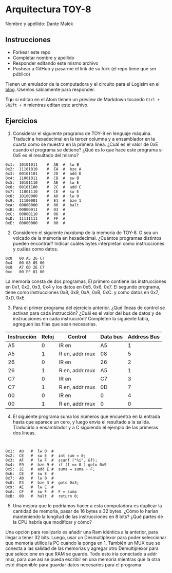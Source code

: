 # Arquitectura TOY-8

Nombre y apellido: Dante Malek

## Instrucciones

- Forkear este repo
- Completar nombre y apellido
- Responder editando este mismo archivo
- Pushear a GitHub y pasarme el link de su fork (el repo tiene que ser público)


Tienen un emulador de la computadora y el circuito para el Logisim en el [blog](https://la35.net/orga/emulador.html). Usenlos sabiamente para responder.

**Tip:** si editan en el Atom tienen un _preview_ de Markdown tocando `Ctrl + Shift + M` mientras editan este archivo.
## Ejercicios

1. Considerar el siguiente programa de TOY-8 en lenguaje máquina. Traducir a hexadecimal en la tercer columna y a ensamblador en la cuarta como se muestra en la primera línea. ¿Cuál es el valor de 0xE cuando el programa se detiene? ¿Qué es lo que hace este programa si 0xE es el resultado del mismo?

```
0x1:  10101011    #  AB  #  lw B
0x2:  11101010    #  EA  #  bze A
0x3:  00101101    #  2D  #  add D
0x4:  11001011    #  CB  #  sw B
0x5:  10101110    #  AE  #  lw E
0x6:  00101100    #  2C  #  add C
0x7:  11001110    #  CE  #  sw E
0x8:  10100000    #  A0  #  lw 0
0x9:  11100001    #  E1  #  bze 1
0xA:  00000000    #  00  #  halt
0xB:  00000011    #  03  #   
0xC:  00000110    #  06  #   
0xD:  11111111    #  FF  #  
0xE:  00000000    #  00  #

```


2. Consideren el siguiente _hexdump_ de la memoria de TOY-8. O sea un volcado de la memoria en hexadecimal. ¿Cuántos programas distintos pueden encontrar? Indicar cuáles bytes interpretan como instrucciones y cuáles como datos.

```
0x0   00 A5 26 C7
0x4   00 08 05 00
0x8   A7 6D 2E C7
0xc   00 FF 01 00
```

La memoria consta de dos programas, El primero contiene las instrucciones en 0x1, 0x2, 0x3, 0x4 y los datos en 0x5, 0x6, 0x7. El segundo programa, tiene como instrucciones 0x8, 0x9, 0xA, 0xB, 0xC. y como datos en 0x7, 0xD, 0xE.

3. Para el primer programa del ejercicio anterior. ¿Qué líneas de control se activan para cada instrucción? ¿Cuál es el valor del bus de datos y de instrucciones en cada instrucción? Completen la siguiente tabla, agreguen las filas que sean necesarias.

|Instrucción|Reloj|Control|Data bus|Address Bus|
|---|---|--------------|---|---|
|A5 | 0| IR en| A5 | 1 |
|A5|1|R en, addr mux | 08 | 5 | 
| 26 | 0 | IR en | 26 | 2 |
| 26 | 1 | R en, addr mux | A5 | 1 | 
| C7 | 0 | IR en | C7 | 3 |
| C7 | 1| R en, addr mux | 0D | 7 |
| 00 | 0 | IR en | 0 | 4 |
| 00 | 1 | R en, addr mux | 0 | 0 |

4. El siguiente programa suma los números que encuentra en la entrada hasta que aparece un cero, y luego envía el resultado a la salida. Traducirlo a ensamblador y a C siguiendo el ejemplo de las primeras dos líneas.

```


0x1:  A0   #  lw 0  #
0x2:  CE   #  sw E  #  int sum = 0;
0x3:  AF   #  lw F  #  scanf ("%i", &f);
0x4:  E9   #  bze 9 #  if (f == 0 ) goto 0x9
0x5:  2E   #  add E #  suma = suma + F;
0x6:  CE   #  sw E  #
0x7:  A0   #  lw 0  #
0x8:  E3   #  bze 3 #  goto 0x3;
0x9:  AE   #  lw E  #
0xA:  CF   #  sw F  #  F = suma
0xB:  00   #  halt  #  return 0;

```


5. Una mejora que le podríamos hacer a esta computadora es duplicar la cantidad de memoria, pasar de 16 bytes a 32 bytes. ¿Cómo lo harían manteniendo la longitud de las instrucciones en 8 bits? ¿Qué partes de la CPU habría que modificar y cómo?

Una opción para realizarlo es añadir una Ram idéntica a la anterior, para llegar a tener 32 bits. Luego, usar un Desmultiplexor para poder seleccionar que memoria utilice la PC cuando la ponga en 1. También un MUX que se conecta a las salidad de las memorias y agregar otro Demultiplexor para que seleccione en que RAM se guarde. Todo esto iría conectado a addr mux, para que así se pueda escribir en una memoria mientras que la otra esté disponible para guardar datos necesarios para el programa
